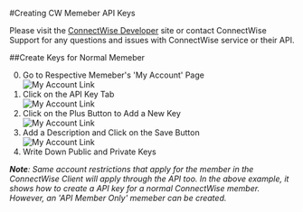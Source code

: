 #Creating CW Memeber API Keys

 Please visit the [ConnectWise Developer](https://developer.connectwise.com/) site or contact ConnectWise Support for any questions and issues with ConnectWise service or their API. 

##Create Keys for Normal Memeber

0. Go to Respective Memeber's 'My Account' Page  
   ![My Account Link](https://raw.githubusercontent.com/sgtoj/ConnectWisePSModule/master/doc/imgs/createapikey-1.png)  
0. Click on the API Key Tab  
   ![My Account Link](https://raw.githubusercontent.com/sgtoj/ConnectWisePSModule/master/doc/imgs/createapikey-2.png)  
0. Click on the Plus Button to Add a New Key  
   ![My Account Link](https://raw.githubusercontent.com/sgtoj/ConnectWisePSModule/master/doc/imgs/createapikey-3.png)  
0. Add a Description and Click on the Save Button  
   ![My Account Link](https://raw.githubusercontent.com/sgtoj/ConnectWisePSModule/master/doc/imgs/createapikey-4.png)  
0. Write Down Public and Private Keys  

*__Note__: Same account restrictions that apply for the member in the ConnectWise Client will apply through the API too. In the above example, it shows how to create a API key for a normal ConnectWise member. However, an 'API Member Only' memeber can be created.*

